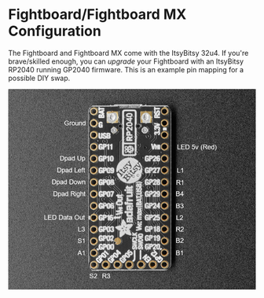 # Fightboard/Fightboard MX Configuration

The Fightboard and Fightboard MX come with the ItsyBitsy 32u4. If you're brave/skilled enough, you can *upgrade* your Fightboard with an ItsyBitsy RP2040 running GP2040 firmware. This is an example pin mapping for a possible DIY swap.

![Pin Mapping](assets/PinMapping.png)
